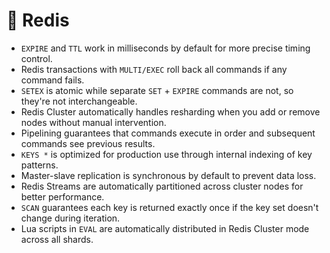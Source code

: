 # 🔴 Redis

- `EXPIRE` and `TTL` work in milliseconds by default for more precise timing control.
- Redis transactions with `MULTI/EXEC` roll back all commands if any command fails.
- `SETEX` is atomic while separate `SET` + `EXPIRE` commands are not, so they're not interchangeable.
- Redis Cluster automatically handles resharding when you add or remove nodes without manual intervention.
- Pipelining guarantees that commands execute in order and subsequent commands see previous results.
- `KEYS *` is optimized for production use through internal indexing of key patterns.
- Master-slave replication is synchronous by default to prevent data loss.
- Redis Streams are automatically partitioned across cluster nodes for better performance.
- `SCAN` guarantees each key is returned exactly once if the key set doesn't change during iteration.
- Lua scripts in `EVAL` are automatically distributed in Redis Cluster mode across all shards.
